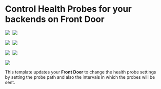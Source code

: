 # Control Health Probes for your backends on Front Door

<IMG SRC="https://azbotstorage.blob.core.windows.net/badges/201-front-door-health-probes/PublicLastTestDate.svg" />&nbsp;
<IMG SRC="https://azbotstorage.blob.core.windows.net/badges/201-front-door-health-probes/PublicDeployment.svg" />&nbsp;

<IMG SRC="https://azbotstorage.blob.core.windows.net/badges/201-front-door-health-probes/FairfaxLastTestDate.svg" />&nbsp;
<IMG SRC="https://azbotstorage.blob.core.windows.net/badges/201-front-door-health-probes/FairfaxDeployment.svg" />&nbsp;

<IMG SRC="https://azbotstorage.blob.core.windows.net/badges/201-front-door-health-probes/BestPracticeResult.svg" />&nbsp;
<IMG SRC="https://azbotstorage.blob.core.windows.net/badges/201-front-door-health-probes/CredScanResult.svg" />&nbsp;

<a href="https://portal.azure.com/#create/Microsoft.Template/uri/https%3A%2F%2Fraw.githubusercontent.com%2FAzure%2Fazure-quickstart-templates%2Fmaster%2F201-front-door-health-probes%2Fazuredeploy.json" target="_blank">
    <img src="http://azuredeploy.net/deploybutton.png"/>
</a>

This template updates your **Front Door** to change the health probe settings by setting the probe path and also the intervals in which the probes will be sent.
